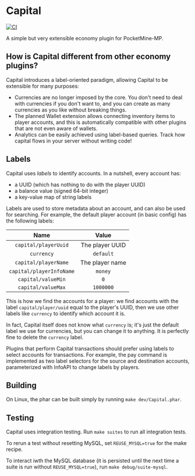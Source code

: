 # Capital

[![CI](https://github.com/SOF3/Capital/actions/workflows/ci.yml/badge.svg)](https://github.com/SOF3/Capital/actions/workflows/ci.yml)


A simple but very extensible economy plugin for PocketMine-MP.

## How is Capital different from other economy plugins?
Capital introduces a label-oriented paradigm,
allowing Capital to be extensible for many purposes:

- Currencies are no longer imposed by the core.
  You don't need to deal with currencies if you don't want to,
  and you can create as many currencies as you like without breaking things.
- The planned Wallet extension allows connecting inventory items to player accounts,
  and this is automatically compatible with other plugins that are not even aware of wallets.
- Analytics can be easily achieved using label-based queries.
  Track how capital flows in your server without writing code!

## Labels
Capital uses *labels* to identify accounts.
In a nutshell, every account has:

- a UUID (which has nothing to do with the player UUID)
- a balance value (signed 64-bit integer)
- a key-value map of string labels

Labels are used to store metadata about an account,
and can also be used for searching.
For example, the default player account (in basic config) has the following labels:

| Name | Value |
| :---: | :---: |
| `capital/playerUuid` | The player UUID |
| `currency` | `default` |
| `capital/playerName` | The player name |
| `capital/playerInfoName` | `money` |
| `capital/valueMin` | `0` |
| `capital/valueMax` | `1000000` |

This is how we find the accounts for a player:
we find accounts with the label `capital/player/uuid`
equal to the player's UUID,
then we use other labels like `currency`
to identify which account it is.

In fact, Capital itself does not know what `currency` is;
it's just the default label we use for currencies,
but you can change it to anything.
It is perfectly fine to delete the `currency` label.

Plugins that perform Capital transactions should
prefer using labels to select accounts for transactions.
For example, the pay command is implemented as
two label selectors for the source and destination accounts,
parameterized with InfoAPI to change labels by players.

## Building
On Linux, the phar can be built simply by running `make dev/Capital.phar`.

## Testing
Capital uses integration testing.
Run `make suites` to run all integration tests.

To rerun a test without resetting MySQL,
set `REUSE_MYSQL=true` for the make recipe.

To interact iwth the MySQL database
(it is persisted until the next time a suite is run without `REUSE_MYSQL=true`),
run `make debug/suite-mysql`.

